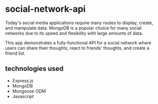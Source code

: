 # social-network-api

Today's social media applications require many routes to display, create, and manipulate data. MongoDB is a popular choice for many social networks due to its speed and flexibility with large amounts of data. 

This app demonstrates a fully-functional API for a social network where users can share their thoughts, react to friends' thoughts, and create a friend list. 

## technologies used

* Express.js
* MongoDB
* Mongoose ODM
* Javascript

